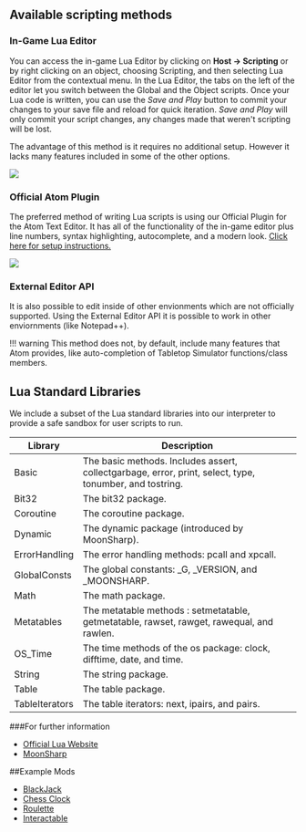 ## Available scripting methods

### In-Game Lua Editor
You can access the in-game Lua Editor by clicking on **Host -> Scripting** or by right clicking on an object, choosing Scripting, and then selecting Lua Editor from the contextual menu. In the Lua Editor, the tabs on the left of the editor let you switch between the Global and the Object scripts. Once your Lua code is written, you can use the *Save and Play* button to commit your changes to your save file and reload for quick iteration. *Save and Play* will only commit your script changes, any changes made that weren't scripting will be lost.

The advantage of this method is it requires no additional setup. However it lacks many features included in some of the other options.

<img src="http://i.imgur.com/V1LfMY8.png"></img><br>


### Official Atom Plugin
The preferred method of writing Lua scripts is using our Official Plugin for the Atom Text Editor. It has all of the functionality of the in-game editor plus line numbers, syntax highlighting, autocomplete, and a modern look. [Click here for setup instructions.](atom)

<img src="http://i.imgur.com/MI2t10L.png" /><br>


### External Editor API
It is also possible to edit inside of other envionments which are not officially supported. Using the External Editor API it is possible to work in other enviornments (like Notepad++).

!!! warning
	This method does not, by default, include many features that Atom provides, like auto-completion of Tabletop Simulator functions/class members.


## Lua Standard Libraries
We include a subset of the Lua standard libraries into our interpreter to provide a safe sandbox for user scripts to run.

Library | Description
--------- | ------------
Basic | The basic methods. Includes assert, collectgarbage, error, print, select, type, tonumber, and tostring.
Bit32 | The bit32 package.
Coroutine | The coroutine package.
Dynamic | The dynamic package (introduced by MoonSharp).
ErrorHandling | The error handling methods: pcall and xpcall.
GlobalConsts | The global constants: _G, _VERSION, and _MOONSHARP.
Math | The math package.
Metatables | The metatable methods : setmetatable, getmetatable, rawset, rawget, rawequal, and rawlen.
OS_Time | The time methods of the os package: clock, difftime, date, and time.
String | The string package.
Table | The table package.
TableIterators | The table iterators: next, ipairs, and pairs.

###For further information
* [Official Lua Website](http://www.lua.org/home.html)
* [MoonSharp](http://www.moonsharp.org/)


##Example Mods
* [BlackJack](http://steamcommunity.com/sharedfiles/filedetails/?id=620967608)
* [Chess Clock](http://steamcommunity.com/sharedfiles/filedetails/?id=659350499)
* [Roulette](http://steamcommunity.com/sharedfiles/filedetails/?id=659349425)
* [Interactable](http://steamcommunity.com/sharedfiles/filedetails/?id=737574536) 
